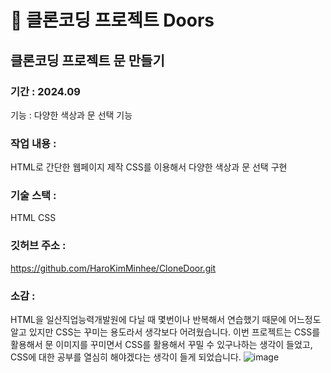 # 💜 클론코딩 프로젝트 Doors

## 클론코딩 프로젝트 문 만들기

### 기간 : 2024.09
기능 :  다양한 색상과 문 선택 기능
### 작업 내용 : 
HTML로 간단한 웹페이지 제작
CSS를 이용해서 다양한 색상과 문 선택 구현
### 기술 스택 : 
HTML
CSS
### 깃허브 주소 : 
https://github.com/HaroKimMinhee/CloneDoor.git
### 소감 : 
HTML을 일산직업능력개발원에 다닐 때 몇번이나 반복해서 연습했기 때문에 어느정도 알고 있지만 CSS는 꾸미는 용도라서 생각보다 어려웠습니다.
이번 프로젝트는 CSS를 활용해서 문 이미지를 꾸미면서 CSS를 활용해서 꾸밀 수 있구나하는 생각이 들었고, CSS에 대한 공부를 열심히 해야겠다는 생각이 들게 되었습니다.
![image](https://github.com/user-attachments/assets/c571d3c6-6cfb-4142-b01e-18314af84090)
